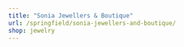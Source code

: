 ```yaml
---
title: "Sonia Jewellers & Boutique"
url: /springfield/sonia-jewellers-and-boutique/
shop: jewelry
---
```

